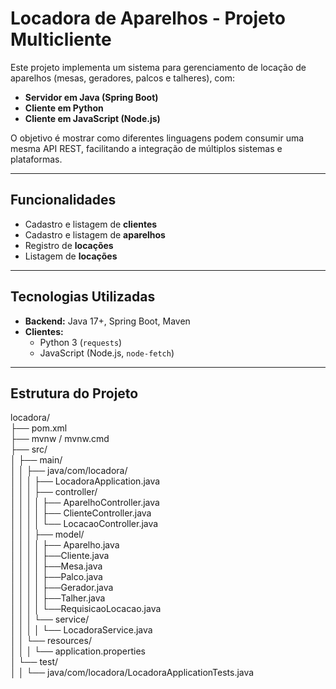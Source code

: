 # Locadora de Aparelhos - Projeto Multicliente

Este projeto implementa um sistema para gerenciamento de locação de aparelhos (mesas, geradores, palcos e talheres), com:

- **Servidor em Java (Spring Boot)**
- **Cliente em Python**
- **Cliente em JavaScript (Node.js)**

O objetivo é mostrar como diferentes linguagens podem consumir uma mesma API REST, facilitando a integração de múltiplos sistemas e plataformas.

---

## Funcionalidades

- Cadastro e listagem de **clientes**
- Cadastro e listagem de **aparelhos**
- Registro de **locações**
- Listagem de **locações**

---

## Tecnologias Utilizadas

- **Backend:** Java 17+, Spring Boot, Maven
- **Clientes:**
  - Python 3 (`requests`)
  - JavaScript (Node.js, `node-fetch`)

---

## Estrutura do Projeto

locadora/ <br>
├── pom.xml<br>
├── mvnw / mvnw.cmd<br>
├── src/<br>
│   ├── main/<br>
│   │   ├── java/com/locadora/<br>
│   │   │   ├── LocadoraApplication.java<br>
│   │   │   ├── controller/<br>
│   │   │   │   ├── AparelhoController.java<br>
│   │   │   │   ├── ClienteController.java<br>
│   │   │   │   └── LocacaoController.java<br>
│   │   │   ├── model/<br>
│   │   │   │   ├── Aparelho.java<br>
│   │   │   │   ├──Cliente.java<br>
│   │   │   │   ├──Mesa.java<br>
│   │   │   │   ├──Palco.java<br>
│   │   │   │   ├──Gerador.java<br>
│   │   │   │   ├──Talher.java<br>
│   │   │   │   └──RequisicaoLocacao.java<br>
│   │   │   └── service/<br>
│   │   │   │   └── LocadoraService.java<br>
│   │   └── resources/<br>
│   │   │  └── application.properties<br>
│   └── test/<br>
│   │    └── java/com/locadora/LocadoraApplicationTests.java<br>


